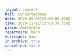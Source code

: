 ```yaml
---
layout: concert
hall: Concertgebouw
date: 2020-05-05T22:00:00.000Z
time: 2020-11-11T13:00:39.568Z
place: Amsterdam
repertoire: bach
musicians: daan
in_archive: true
cancelled: false
---
```

